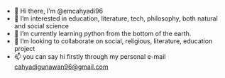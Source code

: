 - 👋 Hi there, I’m @emcahyadi96
- 👀 I’m interested in education, literature, tech, philosophy, both natural and social science
- 🌱 I’m currently learning python from the bottom of the earth. 
- 💞️ I’m looking to collaborate on social, religious, literature, education project
- 📫 you can say hi firstly through my personal e-mail cahyadigunawan96@gmail.com

<!---
emcahyadi96/emcahyadi96 is a ✨ special ✨ repository because its `README.md` (this file) appears on your GitHub profile.
You can click the Preview link to take a look at your changes.
--->
